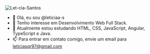 <img src="https://i.ibb.co/SN0wSW5/Let-cia-Santos.gif" alt="Let-cia-Santos" border="0">

- 👋 Olá, eu sou @leticiaa-s
- 👀 Tenho interesse em Desenvolvimento Web Full Stack.
- 🌱 Atualmente estou estudando HTML, CSS, JavaScript, Angular, TypeScript e Java.
- 📫 Para entrar em contato comigo, envie um email para leticiasqr97@gmail.com
